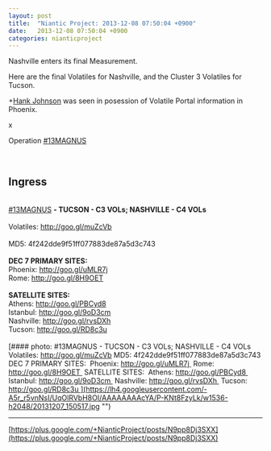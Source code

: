 ```yaml
---
layout: post
title:  "Niantic Project: 2013-12-08 07:50:04 +0900"
date:   2013-12-08 07:50:04 +0900
categories: nianticproject
---
```

Nashville enters its final Measurement.

Here are the final Volatiles for Nashville, and the Cluster 3 Volatiles for Tucson.

+[Hank Johnson](https://plus.google.com/117792105926525258257 "") was seen in posession of Volatile Portal information in Phoenix.

x

Operation  [#13MAGNUS](https://plus.google.com/s/%2313MAGNUS "")  <div class="shared"><br /><h2>Ingress</h2><br /><a rel="nofollow" class="ot-hashtag" href="https://plus.google.com/s/%2313MAGNUS">#13MAGNUS</a> <b>- TUCSON - C3 VOLs; NASHVILLE - C4 VOLs</b> <br /><br />Volatiles: <a href="http://goo.gl/muZcVb" class="ot-anchor">http://goo.gl/muZcVb</a><br /><br />MD5: 4f242dde9f51ff077883de87a5d3c743<br /><br /><b>DEC 7 PRIMARY SITES:</b> <br />Phoenix: <a href="http://goo.gl/uMLR7j" class="ot-anchor">http://goo.gl/uMLR7j</a> <br />Rome: <a href="http://goo.gl/8H9OET" class="ot-anchor">http://goo.gl/8H9OET</a> <br /><br /><b>SATELLITE SITES:</b> <br />Athens: <a href="http://goo.gl/PBCyd8" class="ot-anchor">http://goo.gl/PBCyd8</a> <br />Istanbul: <a href="http://goo.gl/9oD3cm" class="ot-anchor">http://goo.gl/9oD3cm</a> <br />Nashville: <a href="http://goo.gl/rvsDXh" class="ot-anchor">http://goo.gl/rvsDXh</a> <br />Tucson: <a href="http://goo.gl/RD8c3u" class="ot-anchor">http://goo.gl/RD8c3u</a> <br /><br /></div>
[#### photo: #13MAGNUS - TUCSON - C3 VOLs; NASHVILLE - C4 VOLs 
Volatiles: http://goo.gl/muZcVb
MD5: 4f242dde9f51ff077883de87a5d3c743
DEC 7 PRIMARY SITES: 
Phoenix: http://goo.gl/uMLR7j 
Rome: http://goo.gl/8H9OET 
SATELLITE SITES: 
Athens: http://goo.gl/PBCyd8 
Istanbul: http://goo.gl/9oD3cm 
Nashville: http://goo.gl/rvsDXh 
Tucson: http://goo.gl/RD8c3u ](https://lh4.googleusercontent.com/-A5r_r5vnNsI/UqOlRVbH8OI/AAAAAAAAcYA/P-KNt8FzyLk/w1536-h2048/20131207_150517.jpg "")
- - -
[https://plus.google.com/+NianticProject/posts/N9pp8Dj3SXX](https://plus.google.com/+NianticProject/posts/N9pp8Dj3SXX)
